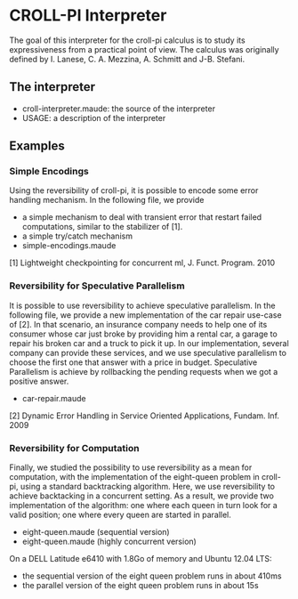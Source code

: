 # CROLL-PI Interpreter

The goal of this interpreter for the croll-pi calculus is to study its expressiveness from a practical point of view.
The calculus was originally defined by I. Lanese, C. A. Mezzina, A. Schmitt and J-B. Stefani.

## The interpreter

  - croll-interpreter.maude: the source of the interpreter
  - USAGE: a description of the interpreter

## Examples
### Simple Encodings

Using the reversibility of croll-pi, it is possible to encode some error handling mechanism. In the following file, we provide

  - a simple mechanism to deal with transient error that restart failed computations, similar to the stabilizer of [1].
  - a simple try/catch mechanism
  - simple-encodings.maude

[1] Lightweight checkpointing for concurrent ml, J. Funct. Program. 2010


### Reversibility for Speculative Parallelism

It is possible to use reversibility to achieve speculative parallelism. In the following file, we provide a new implementation of the car repair use-case of [2]. In that scenario, an insurance company needs to help one of its consumer whose car just broke by providing him a rental car, a garage to repair his broken car and a truck to pick it up. In our implementation, several company can provide these services, and we use speculative parallelism to choose the first one that answer with a price in budget. Speculative Parallelism is achieve by rollbacking the pending requests when we got a positive answer.

  - car-repair.maude

[2] Dynamic Error Handling in Service Oriented Applications, Fundam. Inf. 2009


### Reversibility for Computation

Finally, we studied the possibility to use reversibility as a mean for computation, with the implementation of the eight-queen problem in croll-pi, using a standard backtracking algorithm. Here, we use reversibility to achieve backtacking in a concurrent setting. As a result, we provide two implementation of the algorithm: one where each queen in turn look for a valid position; one where every queen are started in parallel.

  - eight-queen.maude (sequential version)
  - eight-queen.maude (highly concurrent version)

On a DELL Latitude e6410 with 1.8Go of memory and Ubuntu 12.04 LTS:

  - the sequential version of the eight queen problem runs in about 410ms
  - the parallel version of the eight queen problem runs in about 15s

